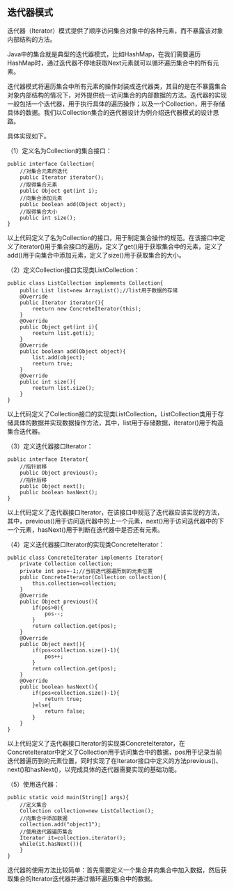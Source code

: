 ## 迭代器模式

迭代器（Iterator）模式提供了顺序访问集合对象中的各种元素，而不暴露该对象内部结构的方法。

Java中的集合就是典型的迭代器模式，比如HashMap，在我们需要遍历HashMap时，通过迭代器不停地获取Next元素就可以循环遍历集合中的所有元素。

迭代器模式将遍历集合中所有元素的操作封装成迭代器类，其目的是在不暴露集合对象内部结构的情况下，对外提供统一访问集合的内部数据的方法。迭代器的实现一般包括一个迭代器，用于执行具体的遍历操作；以及一个Collection，用于存储具体的数据。我们以Collection集合的迭代器设计为例介绍迭代器模式的设计思路。

具体实现如下。

（1）定义名为Collection的集合接口：

```
public interface Collection{
	//对集合元素的迭代
	public Iterator iterator();
	//取得集合元素
	public Object get(int i);
	//向集合添加元素
	public boolean add(Object object);
	//取得集合大小
	public int size();
}
```

以上代码定义了名为Collection的接口，用于制定集合操作的规范。在该接口中定义了iterator()用于集合接口的遍历，定义了get()用于获取集合中的元素，定义了add()用于向集合中添加元素，定义了size()用于获取集合的大小。

（2）定义Collection接口实现类ListCollection：

```
public class ListCollection implements Collection{
	public List list=new ArrayList();//list用于数据的存储
	@Override
	public Iterator iterator(){
		reeturn new ConcreteIterator(this);
	}
	@Override
	public Object get(int i){
		reeturn list.get(i);
	}
	@Override
	public boolean add(Object object){
		list.add(object);
		reeturn true;
	}
	@Override
	public int size(){
		reeturn list.size();
	}
}
```

以上代码定义了Collection接口的实现类ListCollection，ListCollection类用于存储具体的数据并实现数据操作方法，其中，list用于存储数据，iterator()用于构造集合迭代器。

（3）定义迭代器接口Iterator：

```
public interface Iterator{
	//指针前移
	public Object previous();
	//指针后移
	public Object next();
	public boolean hasNext();
}
```

以上代码定义了迭代器接口Iterator，在该接口中规范了迭代器应该实现的方法，其中，previous()用于访问迭代器中的上一个元素，next()用于访问迭代器中的下一个元素，hasNext()用于判断在迭代器中是否还有元素。

（4）定义迭代器接口Iterator的实现类ConcreteIterator：

```
public class ConcreteIterator implements Iterator{
	private Collection collection;
	private int pos=-1;//当前迭代器遍历到的元素位置
	public ConcreteIterator(Collection collection){
		this.collection=collection;
	}
	@Override
	public Object previous(){
		if(pos>0){
			pos--;
		}
		return collection.get(pos);
	}
	@Override
	public Object next(){
		if(pos<collection.size()-1){
			pos++;
		}
		return collection.get(pos);
	}
	@Override
	public boolean hasNext(){
		if(pos<collection.size()-1){
			return true;
		}else{
			return false;
		}
	}
}
```

以上代码定义了迭代器接口Iterator的实现类ConcreteIterator，在ConcreteIterator中定义了Collection用于访问集合中的数据，pos用于记录当前迭代器遍历到的元素位置，同时实现了在Iterator接口中定义的方法previous()、next()和hasNext()，以完成具体的迭代器需要实现的基础功能。

（5）使用迭代器：

```
public static void main(String[] args){
	//定义集合
	Collection collection=new ListCollection();
	//向集合中添加数据
	collection.add("object1");
	//使用迭代器遍历集合
	Iterator it=collection.iterator();
	while(it.hasNext()){
	}
}
```

迭代器的使用方法比较简单：首先需要定义一个集合并向集合中加入数据，然后获取集合的Iterator迭代器并通过循环遍历集合中的数据。